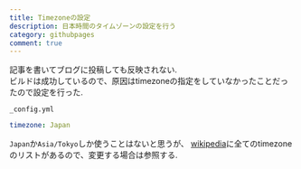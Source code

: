 ```yaml
---
title: Timezoneの設定
description: 日本時間のタイムゾーンの設定を行う
category: githubpages
comment: true
---
```


記事を書いてブログに投稿しても反映されない.  
ビルドは成功しているので、原因はtimezoneの指定をしていなかったことだったので設定を行った.  

`_config.yml`
```yaml
timezone: Japan
```

`Japan`か`Asia/Tokyo`しか使うことはないと思うが、
[wikipedia](https://en.wikipedia.org/wiki/List_of_tz_database_time_zones)に全てのtimezoneのリストがあるので、変更する場合は参照する.  

